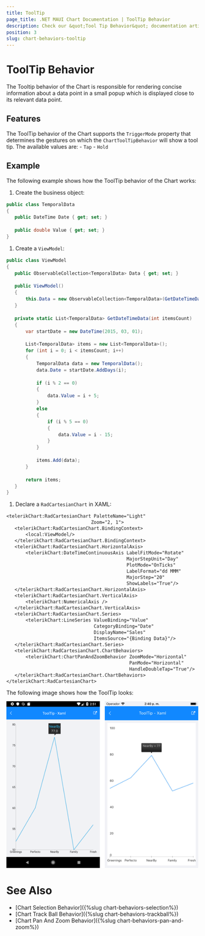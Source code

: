 ```yaml
---
title: ToolTip
page_title: .NET MAUI Chart Documentation | ToolTip Behavior
description: Check our &quot;Tool Tip Behavior&quot; documentation article for Telerik Chart for .NET MAUI
position: 3
slug: chart-behaviors-tooltip
---
```


# ToolTip Behavior

The Tooltip behavior of the Chart is responsible for rendering concise information about a data point in a small popup which is displayed close to its relevant data point.

## Features

The ToolTip behavior of the Chart supports the `TriggerMode` property that determines the gestures on which the `ChartToolTipBehavior` will show a tool tip. The available values are:
	- `Tap`
	- `Hold`

## Example

The following example shows how the ToolTip behavior of the Chart works:

1. Create the business object:

 ```C#
public class TemporalData
{
    public DateTime Date { get; set; }

    public double Value { get; set; }
}
 ```

1. Create a `ViewModel`:

 ```C#
public class ViewModel
{
    public ObservableCollection<TemporalData> Data { get; set; }

    public ViewModel()
    {
        this.Data = new ObservableCollection<TemporalData>(GetDateTimeData(200));
    }

    private static List<TemporalData> GetDateTimeData(int itemsCount)
    {
        var startDate = new DateTime(2015, 03, 01);

        List<TemporalData> items = new List<TemporalData>();
        for (int i = 0; i < itemsCount; i++)
        {
            TemporalData data = new TemporalData();
            data.Date = startDate.AddDays(i);

            if (i % 2 == 0)
            {
                data.Value = i + 5;
            }
            else
            {
                if (i % 5 == 0)
                {
                    data.Value = i - 15;
                }
            }

            items.Add(data);
        }

        return items;
    }
}
 ```

1. Declare a `RadCartesianChart` in XAML:

 ```XAML
<telerikChart:RadCartesianChart PaletteName="Light"
                                Zoom="2, 1">
    <telerikChart:RadCartesianChart.BindingContext>
        <local:ViewModel/>
    </telerikChart:RadCartesianChart.BindingContext>
    <telerikChart:RadCartesianChart.HorizontalAxis>
        <telerikChart:DateTimeContinuousAxis LabelFitMode="Rotate"
                                             MajorStepUnit="Day"
                                             PlotMode="OnTicks"
                                             LabelFormat="dd MMM"
                                             MajorStep="20"
                                             ShowLabels="True"/>
    </telerikChart:RadCartesianChart.HorizontalAxis>
    <telerikChart:RadCartesianChart.VerticalAxis>
        <telerikChart:NumericalAxis />
    </telerikChart:RadCartesianChart.VerticalAxis>
    <telerikChart:RadCartesianChart.Series>
        <telerikChart:LineSeries ValueBinding="Value"
                                 CategoryBinding="Date"
                                 DisplayName="Sales"
                                 ItemsSource="{Binding Data}"/>
    </telerikChart:RadCartesianChart.Series>
    <telerikChart:RadCartesianChart.ChartBehaviors>
        <telerikChart:ChartPanAndZoomBehavior ZoomMode="Horizontal"
                                              PanMode="Horizontal"
                                              HandleDoubleTap="True"/>
    </telerikChart:RadCartesianChart.ChartBehaviors>
</telerikChart:RadCartesianChart>
 ```

The following image shows how the ToolTip looks:

![Chart Tooltip Behavior](images/chart-behaviors-tooltip.png)

# See Also

- [Chart Selection Behavior]({%slug chart-behaviors-selection%})
- [Chart Track Ball Behavior]({%slug chart-behaviors-trackball%})
- [Chart Pan And Zoom Behavior]({%slug chart-behaviors-pan-and-zoom%})

